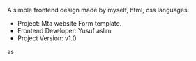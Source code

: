 
A simple frontend design made by myself, html, css languages.


- Project: Mta website Form template.
- Frontend Developer: Yusuf aslım
- Project Version: v1.0


as
